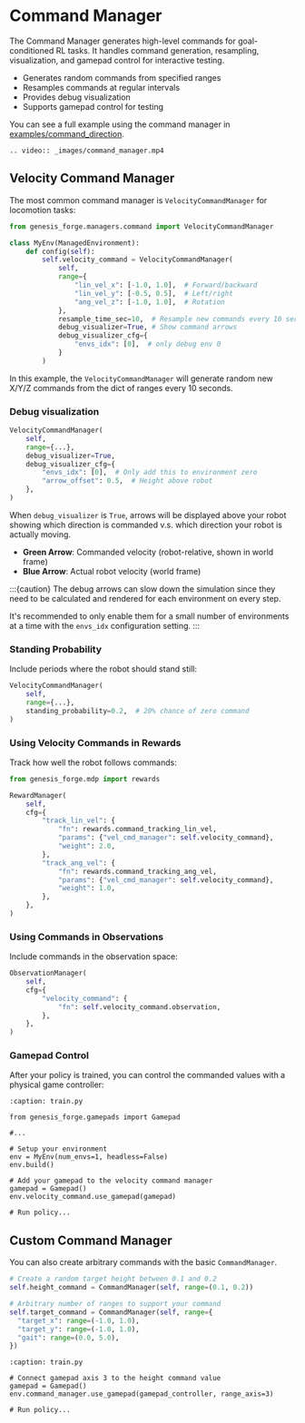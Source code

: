 # Command Manager

The Command Manager generates high-level commands for goal-conditioned RL tasks. It handles command generation, resampling, visualization, and gamepad control for interactive testing.

- Generates random commands from specified ranges
- Resamples commands at regular intervals
- Provides debug visualization
- Supports gamepad control for testing

You can see a full example using the command manager in [examples/command_direction](https://github.com/jgillick/genesis-forge/tree/main/examples/command_direction).

```{eval-rst}
.. video:: _images/command_manager.mp4
```

## Velocity Command Manager

The most common command manager is `VelocityCommandManager` for locomotion tasks:

```python
from genesis_forge.managers.command import VelocityCommandManager

class MyEnv(ManagedEnvironment):
    def config(self):
        self.velocity_command = VelocityCommandManager(
            self,
            range={
                "lin_vel_x": [-1.0, 1.0],  # Forward/backward
                "lin_vel_y": [-0.5, 0.5],  # Left/right
                "ang_vel_z": [-1.0, 1.0],  # Rotation
            },
            resample_time_sec=10,  # Resample new commands every 10 seconds
            debug_visualizer=True, # Show command arrows
            debug_visualizer_cfg={
                "envs_idx": [0],  # only debug env 0
            }
        )
```

In this example, the `VelocityCommandManager` will generate random new X/Y/Z commands from the dict of ranges every 10 seconds.

### Debug visualization

```python
VelocityCommandManager(
    self,
    range={...},
    debug_visualizer=True,
    debug_visualizer_cfg={
        "envs_idx": [0],  # Only add this to environment zero
        "arrow_offset": 0.5,  # Height above robot
    },
)
```

When `debug_visualizer` is `True`, arrows will be displayed above your robot showing which direction is commanded v.s. which direction your robot is actually moving.

- **Green Arrow**: Commanded velocity (robot-relative, shown in world frame)
- **Blue Arrow**: Actual robot velocity (world frame)

:::{caution}
The debug arrows can slow down the simulation since they need to be calculated and rendered for each environment on every step.

It's recommended to only enable them for a small number of environments at a time with the `envs_idx` configuration setting.
:::

### Standing Probability

Include periods where the robot should stand still:

```python
VelocityCommandManager(
    self,
    range={...},
    standing_probability=0.2,  # 20% chance of zero command
)
```

### Using Velocity Commands in Rewards

Track how well the robot follows commands:

```python
from genesis_forge.mdp import rewards

RewardManager(
    self,
    cfg={
        "track_lin_vel": {
            "fn": rewards.command_tracking_lin_vel,
            "params": {"vel_cmd_manager": self.velocity_command},
            "weight": 2.0,
        },
        "track_ang_vel": {
            "fn": rewards.command_tracking_ang_vel,
            "params": {"vel_cmd_manager": self.velocity_command},
            "weight": 1.0,
        },
    },
)
```

### Using Commands in Observations

Include commands in the observation space:

```python
ObservationManager(
    self,
    cfg={
        "velocity_command": {
            "fn": self.velocity_command.observation,
        },
    },
)
```

### Gamepad Control

After your policy is trained, you can control the commanded values with a physical game controller:

```{code-block} python
:caption: train.py

from genesis_forge.gamepads import Gamepad

#...

# Setup your environment
env = MyEnv(num_envs=1, headless=False)
env.build()

# Add your gamepad to the velocity command manager
gamepad = Gamepad()
env.velocity_command.use_gamepad(gamepad)

# Run policy...
```

## Custom Command Manager

You can also create arbitrary commands with the basic `CommandManager`.

```python
# Create a random target height between 0.1 and 0.2
self.height_command = CommandManager(self, range=(0.1, 0.2))
```

```python
# Arbitrary number of ranges to support your command
self.target_command = CommandManager(self, range={
  "target_x": range=(-1.0, 1.0),
  "target_y": range=(-1.0, 1.0),
  "gait": range=(0.0, 5.0),
})
```

```{code-block} python
:caption: train.py

# Connect gamepad axis 3 to the height command value
gamepad = Gamepad()
env.command_manager.use_gamepad(gamepad_controller, range_axis=3)

# Run policy...
```
